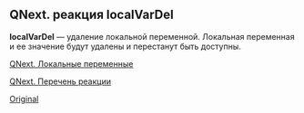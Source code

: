 ## QNext. реакция localVarDel

**localVarDel** — удаление локальной переменной. Локальная переменная и ее значение будут удалены и перестанут быть доступны.



[QNext. Локальные переменные](/docs-test/_export/reactions/localvar)

[QNext. Перечень реакции](/docs-test/_export/reactions)
  
[Original](https://telegra.ph/QNext-admin-reaction-localVarDel-05-01)